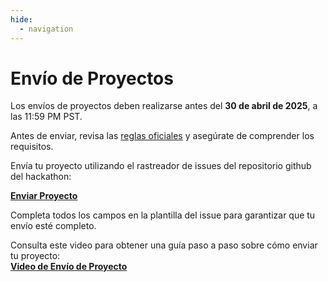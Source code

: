 ```yaml
---
hide:
  - navigation
---
```


# Envío de Proyectos

Los envíos de proyectos deben realizarse antes del **30 de abril de 2025**, a las 11:59 PM PST.

Antes de enviar, revisa las [reglas oficiales](rules.md) y asegúrate de comprender los requisitos.

Envía tu proyecto utilizando el rastreador de issues del repositorio github del hackathon:

**[Enviar Proyecto](https://github.com/microsoft/AI_Agents_Hackathon/issues/new?template=project.yml)**

Completa todos los campos en la plantilla del issue para garantizar que tu envío esté completo.

Consulta este video para obtener una guía paso a paso sobre cómo enviar tu proyecto:  
**[Video de Envío de Proyecto](https://github.com/microsoft/hack-together-teams/assets/3199282/572ea387-61ec-4b77-9885-23b5b2bd39bd)**

